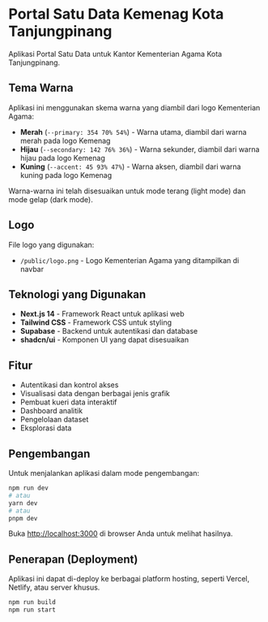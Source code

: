 # Portal Satu Data Kemenag Kota Tanjungpinang

Aplikasi Portal Satu Data untuk Kantor Kementerian Agama Kota Tanjungpinang.

## Tema Warna

Aplikasi ini menggunakan skema warna yang diambil dari logo Kementerian Agama:

- **Merah** (`--primary: 354 70% 54%`) - Warna utama, diambil dari warna merah pada logo Kemenag
- **Hijau** (`--secondary: 142 76% 36%`) - Warna sekunder, diambil dari warna hijau pada logo Kemenag
- **Kuning** (`--accent: 45 93% 47%`) - Warna aksen, diambil dari warna kuning pada logo Kemenag

Warna-warna ini telah disesuaikan untuk mode terang (light mode) dan mode gelap (dark mode).

## Logo

File logo yang digunakan:

- `/public/logo.png` - Logo Kementerian Agama yang ditampilkan di navbar

## Teknologi yang Digunakan

- **Next.js 14** - Framework React untuk aplikasi web
- **Tailwind CSS** - Framework CSS untuk styling
- **Supabase** - Backend untuk autentikasi dan database
- **shadcn/ui** - Komponen UI yang dapat disesuaikan

## Fitur

- Autentikasi dan kontrol akses
- Visualisasi data dengan berbagai jenis grafik
- Pembuat kueri data interaktif
- Dashboard analitik
- Pengelolaan dataset
- Eksplorasi data

## Pengembangan

Untuk menjalankan aplikasi dalam mode pengembangan:

```bash
npm run dev
# atau
yarn dev
# atau
pnpm dev
```

Buka [http://localhost:3000](http://localhost:3000) di browser Anda untuk melihat hasilnya.

## Penerapan (Deployment)

Aplikasi ini dapat di-deploy ke berbagai platform hosting, seperti Vercel, Netlify, atau server khusus.

```bash
npm run build
npm run start
```
